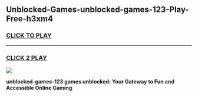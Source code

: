 
## Unblocked-Games-unblocked-games-123-Play-Free-h3xm4
<h3>
<a href="https://premium76.site?title=unblocked-games-123&ref=21A">CLICK TO PLAY</a></h3>
<hr>

<h3>
<a href="https://premium76.site?title=unblocked-games-123&ref=21A">CLICK 2 PLAY</a>
  
</h3>

<a href="https://premium76.site?title=unblocked-games-123&ref=21A"><img src="https://clearcache.store/games.png"></a>


**unblocked-games-123 games unblocked: Your Gateway to Fun and Accessible Online Gaming**
